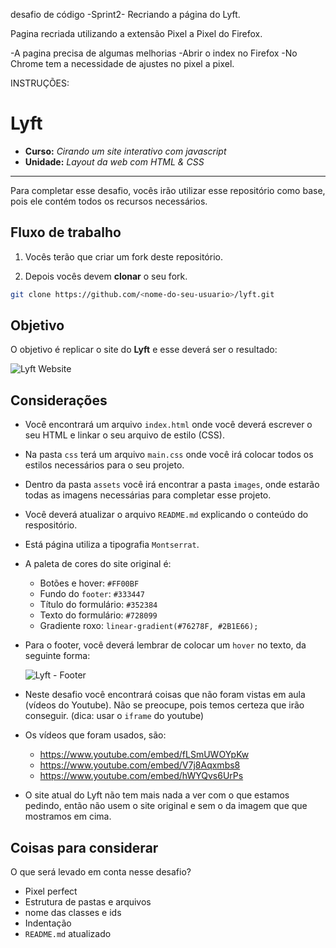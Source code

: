 desafio de código -Sprint2-
Recriando a página do Lyft.

Pagina recriada utilizando a extensão Pixel a Pixel do Firefox.

-A pagina precisa de algumas melhorias
-Abrir o index no Firefox
-No Chrome tem a necessidade de ajustes no pixel a pixel.

INSTRUÇÕES:
# Lyft

* **Curso:** _Cirando um site interativo com javascript_
* **Unidade:** _Layout da web com HTML & CSS_

***

Para completar esse desafio, vocês irão utilizar esse repositório como base, pois ele contém todos os recursos necessários.

## Fluxo de trabalho

1. Vocês terão que criar um fork deste repositório.

2. Depois vocês devem **clonar** o seu fork.
 ```bash
 git clone https://github.com/<nome-do-seu-usuario>/lyft.git
 ```

## Objetivo

O objetivo é replicar o site do **Lyft** e esse deverá ser o resultado:

![Lyft Website](docs/fullpage.png)

## Considerações

* Você encontrará um arquivo `index.html` onde você deverá escrever o seu HTML
  e linkar o seu arquivo de estilo (CSS).

* Na pasta `css` terá um arquivo `main.css` onde você irá colocar todos os
  estilos necessários para o seu projeto.

* Dentro da pasta `assets` você irá encontrar a pasta `images`, onde estarão
  todas as imagens necessárias para completar esse projeto.

* Você deverá atualizar o arquivo `README.md` explicando o conteúdo do
  respositório.

* Está página utiliza a tipografia `Montserrat`.

* A paleta de cores do site original é:
  - Botões e hover: `#FF00BF`
  - Fundo do `footer`: `#333447`
  - Título do formulário: `#352384`
  - Texto do formulário: `#728099`
  - Gradiente roxo: `linear-gradient(#76278F, #2B1E66);`

* Para o footer, você deverá lembrar de colocar um `hover` no texto, da seguinte forma:

  ![Lyft - Footer](docs/footer.gif)

* Neste desafio você encontrará coisas que não foram vistas em aula (vídeos do Youtube). Não se preocupe, pois temos certeza que irão conseguir. (dica: usar o `iframe` do youtube)

* Os vídeos que foram usados, são:
  - https://www.youtube.com/embed/fLSmUWOYpKw
  - https://www.youtube.com/embed/V7j8Aqxmbs8
  - https://www.youtube.com/embed/hWYQvs6UrPs

* O site atual do Lyft não tem mais nada a ver com o que estamos pedindo, então não usem o site original e sem o da imagem que que mostramos em cima.

## Coisas para considerar

O que será levado em conta nesse desafio?

* Pixel perfect
* Estrutura de pastas e arquivos
* nome das classes e ids
* Indentação
* `README.md` atualizado
